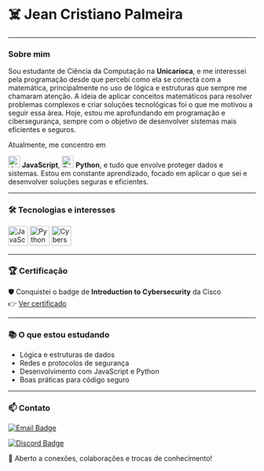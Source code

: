 # ☠️ Jean Cristiano Palmeira

---

### Sobre mim

Sou estudante de Ciência da Computação na **Unicarioca**, e me interessei pela programação desde que percebi como ela se conecta com a matemática, principalmente no uso de lógica e estruturas que sempre me chamaram atenção. A ideia de aplicar conceitos matemáticos para resolver problemas complexos e criar soluções tecnológicas foi o que me motivou a seguir essa área. Hoje, estou me aprofundando em programação e cibersegurança, sempre com o objetivo de desenvolver sistemas mais eficientes e seguros.  

Atualmente, me concentro em <p><img src="https://cdn.jsdelivr.net/gh/devicons/devicon/icons/javascript/javascript-original.svg" width="24" alt="JavaScript" /> <strong>JavaScript</strong>, <img src="https://cdn.jsdelivr.net/gh/devicons/devicon/icons/python/python-original.svg" width="24" alt="Python" /> <strong>Python</strong>, e tudo que envolve proteger dados e sistemas. Estou em constante aprendizado, focado em aplicar o que sei e desenvolver soluções seguras e eficientes.

---

### 🛠️ Tecnologias e interesses

<p>
  <img src="https://cdn.jsdelivr.net/gh/devicons/devicon/icons/javascript/javascript-original.svg" width="40" alt="JavaScript" />
  <img src="https://cdn.jsdelivr.net/gh/devicons/devicon/icons/python/python-original.svg" width="40" alt="Python" />
  <img src="https://img.icons8.com/ios-filled/50/000000/shield.png" width="40" alt="Cybersecurity" />
</p>

---

### 🏆 Certificação

🛡️ Conquistei o badge de **Introduction to Cybersecurity** da Cisco  
👉 [Ver certificado](https://www.credly.com/badges/42b26209-84ea-4ec7-9b15-28f9fbc92335)

---

### 📚 O que estou estudando

- Lógica e estruturas de dados  
- Redes e protocolos de segurança  
- Desenvolvimento com JavaScript e Python  
- Boas práticas para código seguro

---

### 📫 Contato

[![Email Badge](https://img.shields.io/badge/Email-rzn097@gmail.com-blue?style=for-the-badge&logo=gmail&logoColor=white)](mailto:rzn097@gmail.com)

[![Discord Badge](https://img.shields.io/badge/Discord-rzncansado-7289da?style=for-the-badge&logo=discord&logoColor=white)](https://discordapp.com/users/rzncansado)

💬 Aberto a conexões, colaborações e trocas de conhecimento!
